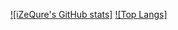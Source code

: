 [![iZeQure's GitHub stats]](https://github-readme-stats.vercel.app/api?username=izequre&theme=onedark&show_icons=true) [![Top Langs]](https://github-readme-stats.vercel.app/api/top-langs/?username=izequre&theme=onedark&show_icons=true)

<!--
**iZeQure/iZeQure** is a ✨ _special_ ✨ repository because its `README.md` (this file) appears on your GitHub profile.

Here are some ideas to get you started:

- 🔭 I’m currently working on ...
- 🌱 I’m currently learning ...
- 👯 I’m looking to collaborate on ...
- 🤔 I’m looking for help with ...
- 💬 Ask me about ...
- 📫 How to reach me: ...
- 😄 Pronouns: ...
- ⚡ Fun fact: ...
-->
